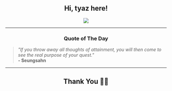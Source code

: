 <h2 align="center"> Hi, tyaz here!</h2>

<p align="center">
<a href="https://github.com/tyazx" alt="github streak"><img src="https://dvst-streak.herokuapp.com/?user=tyazx&theme=tokyonight&fire=DD472C"></a>
</p>

<hr>
<h3 align="center">Quote of The Day</h3>
<p align="center">
<blockquote>
<i>"If you throw away all thoughts of attainment, you will then come to see the real purpose of your quest."</i>
<br>
<b>- Seungsahn</b>
</blockquote>
</p>


<hr>
<h2 align="center">Thank You 🙏🏼</h2>
